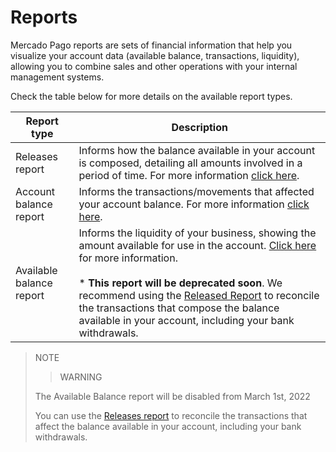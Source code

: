 # Reports

Mercado Pago reports are sets of financial information that help you visualize your account data (available balance, transactions, liquidity), allowing you to combine sales and other operations with your internal management systems.

Check the table below for more details on the available report types.

| Report type | Description |
|---|---|
| Releases report| Informs how the balance available in your account is composed, detailing all amounts involved in a period of time. For more information [click here](https://www.mercadopago.com.br/developers/en/guides/additional-content/reports/released-money/introduction). |
| Account balance report| Informs the transactions/movements that affected your account balance. For more information [click here](https://www.mercadopago.com.br/developers/en/guides/additional-content/reports/account-money/introduction). |
| Available balance report| Informs the liquidity of your business, showing the amount available for use in the account. [Click here](https://www.mercadopago.com.br/developers/en/guides/additional-content/reports/available-money/introduction) for more information. <br><br>* **This report will be deprecated soon**. We recommend using the [Released Report](https://www.mercadopago.com.br/developers/en/guides/additional-content/reports/released-money/introduction) to reconcile the transactions that compose the balance available in your account, including your bank withdrawals. |

> NOTE
>
> > WARNING
>
> The Available Balance report will be disabled from March 1st, 2022
>
> You can use the [Releases report](https://www.mercadopago[FAKER][URL][DOMAIN]/developers/en/guides/additional-content/reports/released-money/introduction) to reconcile the transactions that affect the balance available in your account, including your bank withdrawals.

